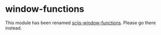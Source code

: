 # window-functions

This module has been renamed [scijs-window-functions](https://www.npmjs.com/package/scijs-window-functions). Please go there instead.

